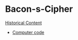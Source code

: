 # Bacon-s-Cipher
[Historical Content](https://github.com/KingJMV/Bacon-s-Cipher/blob/Historical-content/HC.md)
* [Computer code](https://github.com/KingJMV/Bacon-s-Cipher/edit/Computer-code/Code.md)
